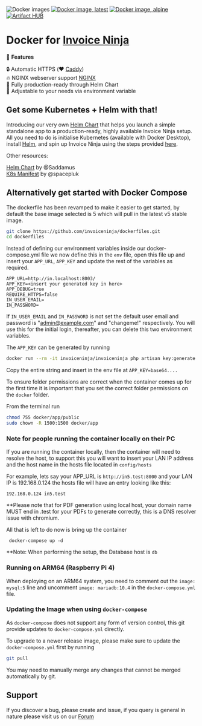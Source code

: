 ![Docker images](https://github.com/invoiceninja/dockerfiles/workflows/Docker%20images/badge.svg)
[![Docker image, latest](https://img.shields.io/docker/image-size/invoiceninja/invoiceninja/latest?label=latest)](https://hub.docker.com/r/invoiceninja/invoiceninja)
[![Docker image, alpine](https://img.shields.io/docker/image-size/invoiceninja/invoiceninja/alpine?label=alpine)](https://hub.docker.com/r/invoiceninja/invoiceninja)
[![Artifact HUB](https://img.shields.io/endpoint?url=https://artifacthub.io/badge/repository/invoiceninja)](https://artifacthub.io/packages/search?repo=invoiceninja)

     
# Docker for [Invoice Ninja](https://www.invoiceninja.com/)

:crown: **Features**

:lock: Automatic HTTPS (:heart: [Caddy](https://caddyserver.com/))  
:fire: NGINX webserver support [NGINX](https://nginx.org/)  
:hammer: Fully production-ready through Helm Chart  
:pencil: Adjustable to your needs via environment variable  

## Get some Kubernetes + Helm with that!

Introducing our very own [Helm Chart](https://github.com/invoiceninja/dockerfiles/tree/master/charts/invoiceninja) that helps you launch a simple standalone app to a production-ready, highly available Invoice Ninja setup. All you need to do is initialise Kubernetes (available with Docker Desktop), install [Helm](https://helm.sh/docs/intro/install/), and spin up Invoice Ninja using the steps provided [here](https://github.com/invoiceninja/dockerfiles/tree/master/charts/invoiceninja#installing-the-chart).

Other resources:

[Helm Chart](https://github.com/Saddamus/invoiceninja-helm) by @Saddamus  
[K8s Manifest](https://github.com/invoiceninja/dockerfiles/issues/94) by @spacepluk

## Alternatively get started with Docker Compose

The dockerfile has been revamped to make it easier to get started, by default the base image selected is 5 which will pull in the latest v5 stable image.

```bash
git clone https://github.com/invoiceninja/dockerfiles.git
cd dockerfiles
```

Instead of defining our environment variables inside our docker-compose.yml file we now define this in the `env` file, open this file up and insert your `APP_URL`, `APP_KEY` and update the rest of the variables as required.

```
APP_URL=http://in.localhost:8003/
APP_KEY=<insert your generated key in here>
APP_DEBUG=true
REQUIRE_HTTPS=false
IN_USER_EMAIL=
IN_PASSWORD=
```

If `IN_USER_EMAIL` and `IN_PASSWORD` is not set the default user email and password is "admin@example.com" and "changeme!" respectively. You will use this for the initial login, thereafter, you can delete this two environment variables.

The `APP_KEY` can be generated by running

```bash
docker run --rm -it invoiceninja/invoiceninja php artisan key:generate --show
```

Copy the entire string and insert in the env file at `APP_KEY=base64....`

To ensure folder permissions are correct when the container comes up for the first time it is important that you set the correct folder permissions on the `docker` folder.

From the terminal run

```bash
chmod 755 docker/app/public
sudo chown -R 1500:1500 docker/app
```

### Note for people running the container locally on their PC ###

If you are running the container locally, then the container will need to resolve the host, to support this you will want to insert your LAN IP address and the host name in the hosts file located in ```config/hosts```

For example, lets say your APP_URL is ```http://in5.test:8000``` and your LAN IP is 192.168.0.124 the hosts file will have an entry looking like this:


```192.168.0.124 in5.test```

**Please note that for PDF generation using local host, your domain name MUST end in .test for your PDFs to generate correctly, this is a DNS resolver issue with chromium.

All that is left to do now is bring up the container


``` docker-compose up -d```


**Note: When performing the setup, the Database host is ```db```

### Running on ARM64 (Raspberry Pi 4)

When deploying on an ARM64 system, you need to comment out the `image: mysql:5` line and uncomment `image: mariadb:10.4` in the `docker-compose.yml` file.

### Updating the Image when using `docker-compose`

As `docker-compose` does not support any form of version control, this git provide updates to `docker-compose.yml` directly.

To upgrade to a newer release image, please make sure to update the `docker-compose.yml` first by running

```bash
git pull
```

You may need to manually merge any changes that cannot be merged automatically by git.

## Support

If you discover a bug, please create and issue, if you query is general in nature please visit us on our [Forum ](https://forum.invoiceninja.com/)
